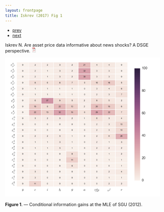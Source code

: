 ```yaml
---
layout: frontpage
title: Iskrev (2017) Fig 1
---
```


<div class="navbar">
  <div class="navbar-inner">
      <ul class="nav">
          <li><a href="InfoGains.html">prev</a></li>
          <li><a href="iskrev2017_fig2.html">next</a></li>
      </ul>
  </div>
</div>

Iskrev N. Are asset price data informative about news shocks? A DSGE perspective.
[![pdf](../icons16/pdf-icon.png)](../assets/papers/Asset-news.pdf)

[![Information gains](../../assets/bigpublpics/CIGinnovSGUmle.png)](http://kbroman.org/qtlcharts/example/iplotCorr.html)

**Figure 1**. &mdash; Conditional information gains at the MLE of SGU (2012).

